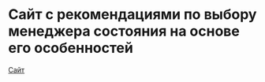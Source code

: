# Сайт с рекомендациями по выбору менеджера состояния на основе его особенностей

[Сайт](https://state-manager-recommendations.vercel.app/)
